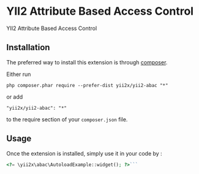YII2 Attribute Based Access Control
===================================
YII2 Attribute Based Access Control

Installation
------------

The preferred way to install this extension is through [composer](http://getcomposer.org/download/).

Either run

```
php composer.phar require --prefer-dist yii2x/yii2-abac "*"
```

or add

```
"yii2x/yii2-abac": "*"
```

to the require section of your `composer.json` file.


Usage
-----

Once the extension is installed, simply use it in your code by  :

```php
<?= \yii2x\abac\AutoloadExample::widget(); ?>```